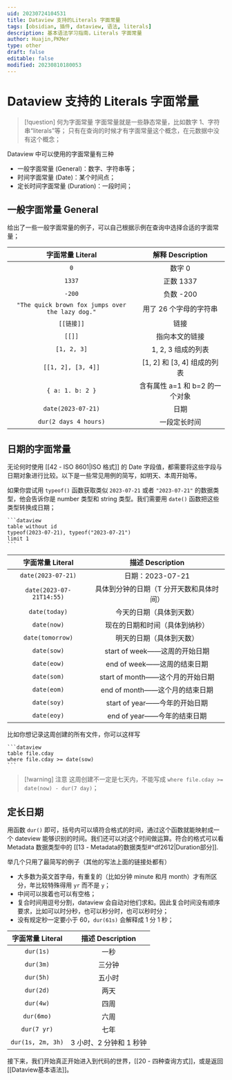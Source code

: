```yaml
---
uid: 20230724104531
title: Dataview 支持的Literals 字面常量
tags: [obsidian, 插件, dataview, 语法, literals]
description: 基本语法学习指南，Literals 字面常量
author: Huajin,PKMer
type: other
draft: false
editable: false
modified: 20230810180053
---
```


# Dataview 支持的 Literals 字面常量

> [!question] 何为字面常量
> 字面常量就是一些静态常量，比如数字 1、字符串“literals”等；
> 只有在查询的时候才有字面常量这个概念，在元数据中没有这个概念；

Dataview 中可以使用的字面常量有三种

- 一般字面常量 (General)：数字、字符串等；
- 时间字面常量 (Date)：某个时间点；
- 定长时间字面常量 (Duration)：一段时间；

## 一般字面常量 General

给出了一些一般字面常量的例子，可以自己根据示例在查询中选择合适的字面常量；

|字面常量 Literal|解释 Description |
|:-:|:-:|
|`0`|数字 0|
|`1337`|正数 1337|
|`-200`|负数 -200|
|`"The quick brown fox jumps over the lazy dog."`|用了 26 个字母的字符串|
|`[[链接]]`|链接|
|`[[]]`|指向本文的链接|
|`[1, 2, 3]`|1, 2, 3 组成的列表|
|`[[1, 2], [3, 4]]`|[1, 2] 和 [3, 4] 组成的列表|
|`{ a: 1. b: 2 }`|含有属性 a=1 和 b=2 的一个对象|
|`date(2023-07-21)`|日期|
|`dur(2 days 4 hours)`|一段定长时间|

## 日期的字面常量

无论何时使用 [[42 - ISO 8601|ISO 格式]] 的 Date 字段值，都需要将这些字段与日期对象进行比较。以下是一些常见用例的简写，如明天、本周开始等。

如果你尝试用 `typeof()` 函数获取类似 `2023-07-21` 或者 `"2023-07-21"` 的数据类型，他会告诉你是 number 类型和 string 类型。我们需要用 `date()` 函数把这些类型转换成日期；

`````示例代码
```dataview
table without id
typeof(2023-07-21), typeof("2023-07-21")
limit 1
```
`````

|字面常量 Literal|描述 Description|
|:-:|:-:|
|`date(2023-07-21)`|日期：2023-07-21|
|`date(2023-07-21T14:55)`|具体到分钟的日期（T 分开天数和具体时间）|
|`date(today)`|今天的日期（具体到天数）|
|`date(now)`|现在的日期和时间（具体到纳秒）|
|`date(tomorrow)`|明天的日期（具体到天数）|
|`date(sow)`|start of week——这周的开始日期|
|`date(eow)`|end of week——这周的结束日期|
|`date(som)`|start of month——这个月的开始日期 |
|`date(eom)`|end of month——这个月的结束日期|
|`date(soy)`|start of year——今年的开始日期|
|`date(eoy)`|end of year——今年的结束日期|

比如你想记录这周创建的所有文件，你可以这样写

`````示例代码
```dataview
table file.cday
where file.cday >= date(sow)
```
`````

> [!warning] 注意
> 这周创建不一定是七天内，不能写成 `where file.cday >= date(now) - dur(7 day)`；

## 定长日期

用函数 `dur()` 即可，括号内可以填符合格式的时间，通过这个函数就能映射成一个 dateview 能够识别的时间。我们还可以对这个时间做运算。符合的格式可以看 Metadata 数据类型中的 [[13 - Metadata的数据类型#^df2612|Duration部分]].

举几个只用了最简写的例子（其他的写法上面的链接处都有）

- 大多数为英文首字母，有重复的（比如分钟 minute 和月 month）才有所区分，年比较特殊得用 `yr` 而不是 `y`；
- 中间可以挨着也可以有空格；
- 复合时间用逗号分割，dataview 会自动对他们求和。因此复合时间没有顺序要求，比如可以时分秒，也可以秒分时，也可以秒时分；
- 没有规定秒一定要小于 60，`dur(61s)` 会解释成 1 分 1 秒；

|字面常量 Literal|描述 Description|
|:-:|:-:|
|`dur(1s)` |一秒|
|`dur(3m)`|三分钟|
|`dur(5h)`|五小时|
|`dur(2d)`|两天|
|`dur(4w)`|四周|
|`dur(6mo)`|六周|
|`dur(7 yr)`|七年|
|`dur(1s, 2m, 3h)` |3 小时、2 分钟和 1 秒钟|

接下来，我们开始真正开始进入到代码的世界，[[20 - 四种查询方式]]，或是返回 [[Dataview基本语法]]。